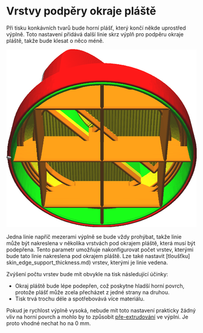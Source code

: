 Vrstvy podpěry okraje pláště
====
Při tisku konkávních tvarů bude horní plášť, který končí někde uprostřed výplně. Toto nastavení přidává další linie skrz výplň pro podpěru okraje pláště, takže bude klesat o něco méně.

![Obvod je protažen výplní pod okrajem pláště](../../../articles/images/skin_edge_support_thickness.png)

Jedna linie napříč mezerami výplně se bude vždy prohýbat, takže linie může být nakreslena v několika vrstvách pod okrajem pláště, která musí být podepřena. Tento parametr umožňuje nakonfigurovat počet vrstev, kterými bude tato linie nakreslena pod okrajem pláště. Lze také nastavit [tloušťku] skin_edge_support_thickness.md) vrstev, kterými je linie vedena.

Zvýšení počtu vrstev bude mít obvykle na tisk následující účinky:
* Okraj pláště bude lépe podepřen, což poskytne hladší horní povrch, protože plášť může zcela přecházet z jedné strany na druhou.
* Tisk trvá trochu déle a spotřebovává více materiálu.

Pokud je rychlost výplně vysoká, nebude mít toto nastavení prakticky žádný vliv na horní povrch a mohlo by to způsobit [pře-extrudování](../troubleshooting/overextrusion.md) ve výplni. Je proto vhodné nechat ho na 0 mm.
